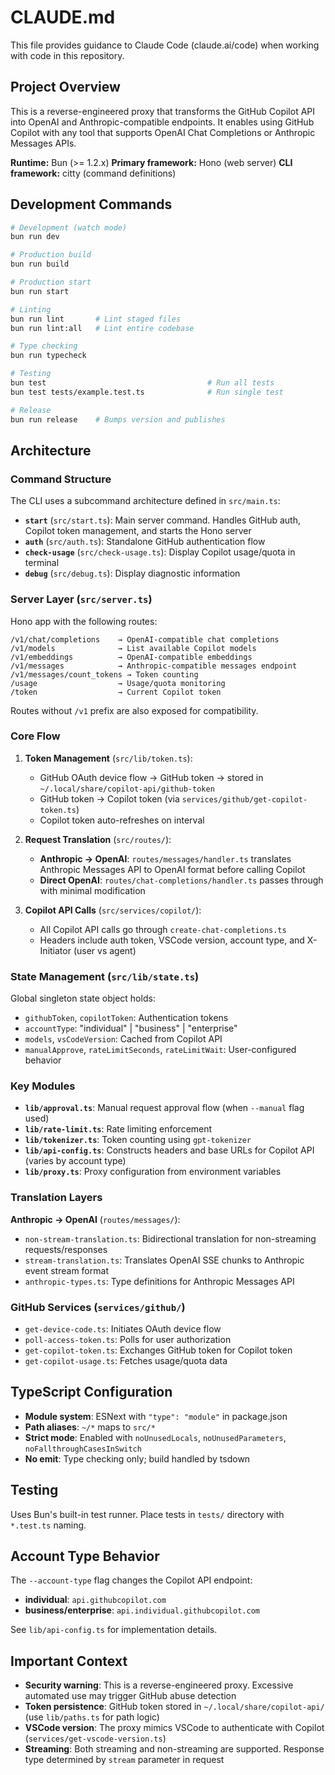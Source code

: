 # CLAUDE.md

This file provides guidance to Claude Code (claude.ai/code) when working with code in this repository.

## Project Overview

This is a reverse-engineered proxy that transforms the GitHub Copilot API into OpenAI and Anthropic-compatible endpoints. It enables using GitHub Copilot with any tool that supports OpenAI Chat Completions or Anthropic Messages APIs.

**Runtime:** Bun (>= 1.2.x)
**Primary framework:** Hono (web server)
**CLI framework:** citty (command definitions)

## Development Commands

```bash
# Development (watch mode)
bun run dev

# Production build
bun run build

# Production start
bun run start

# Linting
bun run lint       # Lint staged files
bun run lint:all   # Lint entire codebase

# Type checking
bun run typecheck

# Testing
bun test                                    # Run all tests
bun test tests/example.test.ts              # Run single test

# Release
bun run release    # Bumps version and publishes
```

## Architecture

### Command Structure

The CLI uses a subcommand architecture defined in `src/main.ts`:

- **`start`** (`src/start.ts`): Main server command. Handles GitHub auth, Copilot token management, and starts the Hono server
- **`auth`** (`src/auth.ts`): Standalone GitHub authentication flow
- **`check-usage`** (`src/check-usage.ts`): Display Copilot usage/quota in terminal
- **`debug`** (`src/debug.ts`): Display diagnostic information

### Server Layer (`src/server.ts`)

Hono app with the following routes:

```
/v1/chat/completions    → OpenAI-compatible chat completions
/v1/models              → List available Copilot models
/v1/embeddings          → OpenAI-compatible embeddings
/v1/messages            → Anthropic-compatible messages endpoint
/v1/messages/count_tokens → Token counting
/usage                  → Usage/quota monitoring
/token                  → Current Copilot token
```

Routes without `/v1` prefix are also exposed for compatibility.

### Core Flow

1. **Token Management** (`src/lib/token.ts`):
   - GitHub OAuth device flow → GitHub token → stored in `~/.local/share/copilot-api/github-token`
   - GitHub token → Copilot token (via `services/github/get-copilot-token.ts`)
   - Copilot token auto-refreshes on interval

2. **Request Translation** (`src/routes/`):
   - **Anthropic → OpenAI**: `routes/messages/handler.ts` translates Anthropic Messages API to OpenAI format before calling Copilot
   - **Direct OpenAI**: `routes/chat-completions/handler.ts` passes through with minimal modification

3. **Copilot API Calls** (`src/services/copilot/`):
   - All Copilot API calls go through `create-chat-completions.ts`
   - Headers include auth token, VSCode version, account type, and X-Initiator (user vs agent)

### State Management (`src/lib/state.ts`)

Global singleton state object holds:
- `githubToken`, `copilotToken`: Authentication tokens
- `accountType`: "individual" | "business" | "enterprise"
- `models`, `vsCodeVersion`: Cached from Copilot API
- `manualApprove`, `rateLimitSeconds`, `rateLimitWait`: User-configured behavior

### Key Modules

- **`lib/approval.ts`**: Manual request approval flow (when `--manual` flag used)
- **`lib/rate-limit.ts`**: Rate limiting enforcement
- **`lib/tokenizer.ts`**: Token counting using `gpt-tokenizer`
- **`lib/api-config.ts`**: Constructs headers and base URLs for Copilot API (varies by account type)
- **`lib/proxy.ts`**: Proxy configuration from environment variables

### Translation Layers

**Anthropic → OpenAI** (`routes/messages/`):
- `non-stream-translation.ts`: Bidirectional translation for non-streaming requests/responses
- `stream-translation.ts`: Translates OpenAI SSE chunks to Anthropic event stream format
- `anthropic-types.ts`: Type definitions for Anthropic Messages API

### GitHub Services (`services/github/`)

- `get-device-code.ts`: Initiates OAuth device flow
- `poll-access-token.ts`: Polls for user authorization
- `get-copilot-token.ts`: Exchanges GitHub token for Copilot token
- `get-copilot-usage.ts`: Fetches usage/quota data

## TypeScript Configuration

- **Module system**: ESNext with `"type": "module"` in package.json
- **Path aliases**: `~/*` maps to `src/*`
- **Strict mode**: Enabled with `noUnusedLocals`, `noUnusedParameters`, `noFallthroughCasesInSwitch`
- **No emit**: Type checking only; build handled by tsdown

## Testing

Uses Bun's built-in test runner. Place tests in `tests/` directory with `*.test.ts` naming.

## Account Type Behavior

The `--account-type` flag changes the Copilot API endpoint:
- **individual**: `api.githubcopilot.com`
- **business/enterprise**: `api.individual.githubcopilot.com`

See `lib/api-config.ts` for implementation details.

## Important Context

- **Security warning**: This is a reverse-engineered proxy. Excessive automated use may trigger GitHub abuse detection
- **Token persistence**: GitHub token stored in `~/.local/share/copilot-api/` (use `lib/paths.ts` for path logic)
- **VSCode version**: The proxy mimics VSCode to authenticate with Copilot (`services/get-vscode-version.ts`)
- **Streaming**: Both streaming and non-streaming are supported. Response type determined by `stream` parameter in request
